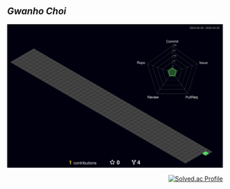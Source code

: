 ## *Gwanho Choi*

![](./profile-3d-contrib/profile-night-green.svg)

<div align="right">

  [![Solved.ac Profile](http://mazassumnida.wtf/api/mini/generate_badge?boj=rhksghsss)](https://solved.ac/rhksghsss/)

</div>
